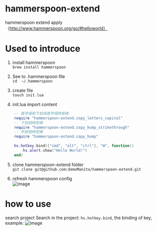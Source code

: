 # hammerspoon-extend
hammerspoon extend apply （http://www.hammerspoon.org/go/#helloworld）

# Used to introduce
1. install hammerspoon <br>
`brew install hammerspoon`

2. See to .hammerspoon file <br>
`cd  ~/.hammerspoon`

3. create file <br>
`touch init.lua`

4. init.lua import content
```lua
    -- 首字母和下划线首字母转驼峰
    require "hammerspoon-extend.copy_letters_capital"
    -- 下划线转驼峰
    require "hammerspoon-extend.copy_hump_strikethrough"
    -- 中划线转驼峰
    require "hammerspoon-extend.copy_hump"
   
    hs.hotkey.bind({"cmd", "alt", "ctrl"}, "W", function()
        hs.alert.show("Hello World!")
    end)
```

5. clone hammerspoon-extend folder <br>
`git clone git@github.com:demoManito/hammerspoon-extend.git`

6. refresh hammerspoon config <br>
![image](https://user-images.githubusercontent.com/27986239/142556385-1a97be52-c970-4f5a-b7ef-43def1af4812.png)


# how to use
search project Search in the project: `hs.hotkey.bind`, the binding of key, example:
![image](https://user-images.githubusercontent.com/27986239/142556484-2ba2850f-27d8-405c-8122-c87a83bb2327.png)

